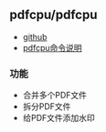 ## pdfcpu/pdfcpu

- [github](https://github.com/pdfcpu/pdfcpu)
- [pdfcpu命令说明](https://pdfcpu.io/core/merge)

### 功能

- 合并多个PDF文件
- 拆分PDF文件
- 给PDF文件添加水印


